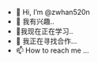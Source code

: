 - 👋 Hi, I’m @zwhan520n
- 👀 我有兴趣..
- 🌱我现在正在学习..
- 💞️ 我正在寻找合作...
- 📫 How to reach me ...

<!---
zwhan520/zwhan520 is a ✨ special ✨ repository because its `README.md` (this file) appears on your GitHub profile.
You can click the Preview link to take a look at your changes.
--->
